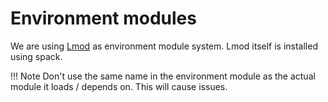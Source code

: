 # Environment modules

We are using [Lmod](https://lmod.readthedocs.io) as environment module
system. Lmod itself is installed using spack.

!!! Note
    Don't use the same name in the environment module as the
    actual module it loads / depends on. This will cause issues.

